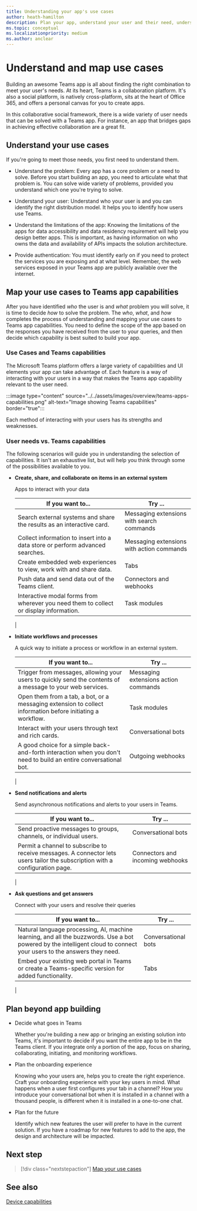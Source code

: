 ```yaml
---
title: Understanding your app's use cases
author: heath-hamilton
description: Plan your app, understand your user and their need, understand the user problems that your app would solve, plan user authentication and their onboarding experience
ms.topic: conceptual
ms.localizationpriority: medium
ms.author: anclear
---
```


# Understand and map use cases

Building an awesome Teams app is all about finding the right combination to meet your user's needs. At its heart, Teams is a collaboration platform. It's also a social platform, is natively cross-platform, sits at the heart of Office 365, and offers a personal canvas for you to create apps.

In this collaborative social framework, there is a wide variety of user needs that can be solved with a Teams app. For instance, an app that bridges gaps in achieving effective collaboration are a great fit.

## Understand your use cases
If you're going to meet those needs, you first need to understand them.

- Understand the problem: Every app has a core problem or a need to solve. Before you start building an app, you need to articulate what that problem is. You can solve wide variety of problems, provided you understand which one you're trying to solve.

- Understand your user: Understand who your user is and you can identify the right distribution model. It helps you to identify how users use Teams.

- Understand the limitations of the app: Knowing the limitations of the apps for data accessibility and data residency requirement will help you design better apps. This is important, as having information on who owns the data and availability of APIs impacts the solution architecture.

- Provide authentication: You must identify early on if you need to protect the services you are exposing and at what level. Remember, the web services exposed in your Teams app are publicly available over the internet.

## Map your use cases to Teams app capabilities

After you have identified *who* the user is and *what* problem you will solve, it is time to decide *how* to solve the problem. The *who*, *what*, and *how* completes the process of understanding and mapping your use cases to Teams app capabilities. You need to define the scope of the app based on the responses you have received from the user to your queries, and then decide which capability is best suited to build your app.

### Use Cases and Teams capabilities

The Microsoft Teams platform offers a large variety of capabilities and UI elements your app can take advantage of. Each feature is a way of interacting with your users in a way that makes the Teams app capability relevant to the user need.

:::image type="content" source="../../assets/images/overview/teams-apps-capabilities.png" alt-text="Image showing Teams capabilities" border="true":::

Each method of interacting with your users has its strengths and weaknesses.

### User needs vs. Teams capabilities  

The following scenarios will guide you in understanding the selection of capabilities. It isn't an exhaustive list, but will help you think through some of the possibilities available to you.

- **Create, share, and collaborate on items in an external system**

    Apps to interact with your data

    | **If you want to...** | **Try ...** |
    | --- | --- |
    | Search external systems and share the results as an interactive card. | Messaging extensions with search commands |
    | Collect information to insert into a data store or perform advanced searches. | Messaging extensions with action commands |
    | Create embedded web experiences to view, work with and share data. | Tabs |
    | Push data and send data out of the Teams client. | Connectors and webhooks|
    | Interactive modal forms from wherever you need them to collect or display information. | Task modules |
    |

- **Initiate workflows and processes**

    A quick way to initiate a process or workflow in an external system.
    
    | **If you want to...** | **Try ...** |
    | --- | --- |
    | Trigger from messages, allowing your users to quickly send the contents of a message to your web services. | Messaging extensions action commands |
    | Open them from a tab, a bot, or a messaging extension to collect information before initiating a workflow. | Task modules |
    | Interact with your users through text and rich cards. | Conversational bots |
    | A good choice for a simple back-and-forth interaction when you don't need to build an entire conversational bot. |  Outgoing webhooks |
    |

- **Send notifications and alerts**

    Send asynchronous notifications and alerts to your users in Teams.
    
    | **If you want to...** | **Try ...** |
    | --- | --- |
    | Send proactive messages to groups, channels, or individual users. | Conversational bots |
    | Permit a channel to subscribe to receive messages. A connector lets users tailor the subscription with a configuration page. | Connectors and incoming webhooks |
    |

- **Ask questions and get answers**

    Connect with your users and resolve their queries
    
    | **If you want to...** | **Try ...** |
    | --- | --- |
    | Natural language processing, AI, machine learning, and all the buzzwords. Use a bot powered by the intelligent cloud to connect your users to the answers they need. | Conversational bots |
    | Embed your existing web portal in Teams or create a Teams-specific version for added functionality. | Tabs |
    |

## Plan beyond app building

- Decide what goes in Teams

    Whether you're building a new app or bringing an existing solution into Teams, it's important to decide if you want the entire app to be in the Teams client. If you integrate only a portion of the app, focus on sharing, collaborating, initiating, and monitoring workflows.

- Plan the onboarding experience

    Knowing who your users are, helps you to create the right experience. Craft your onboarding experience with your key users in mind. What happens when a user first configures your tab in a channel? How you introduce your conversational bot when it is installed in a channel with a thousand people, is different when it is installed in a one-to-one chat.

- Plan for the future

    Identify which new features the user will prefer to have in the current solution. If you have a roadmap for new features to add to the app, the design and architecture will be impacted.

## Next step

> [!div class="nextstepaction"]
> [Map your use cases](../../concepts/design/map-use-cases.md)

## See also

[Device capabilities](~/concepts/device-capabilities/device-capabilities-overview.md)
